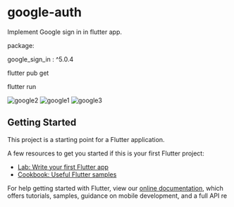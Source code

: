 # google-auth
Implement Google sign in in flutter app.

package:

google_sign_in : ^5.0.4

flutter pub get

flutter run

![google2](https://user-images.githubusercontent.com/73890321/143763837-31a1feec-e748-4f60-8e3e-bfce3ce697d9.jpg)     ![google1](https://user-images.githubusercontent.com/73890321/143763842-753b21b4-9e9c-4d3f-97b2-a7c2b21881e2.jpg)     ![google3](https://user-images.githubusercontent.com/73890321/143763847-5bb754d4-ad4f-4c3e-81d3-ad4ba6aa73aa.jpg)


## Getting Started

This project is a starting point for a Flutter application.

A few resources to get you started if this is your first Flutter project:

- [Lab: Write your first Flutter app](https://flutter.dev/docs/get-started/codelab)
- [Cookbook: Useful Flutter samples](https://flutter.dev/docs/cookbook)

For help getting started with Flutter, view our
[online documentation](https://flutter.dev/docs), which offers tutorials,
samples, guidance on mobile development, and a full API re

